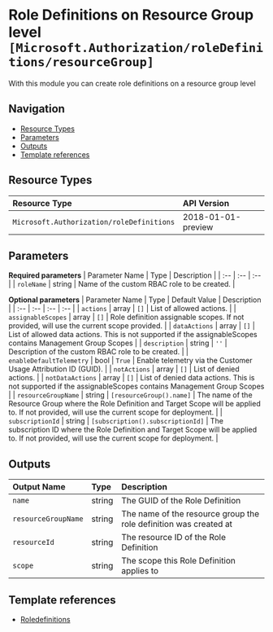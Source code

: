 # Role Definitions on Resource Group level `[Microsoft.Authorization/roleDefinitions/resourceGroup]`

With this module you can create role definitions on a resource group level

## Navigation

- [Resource Types](#Resource-Types)
- [Parameters](#Parameters)
- [Outputs](#Outputs)
- [Template references](#Template-references)

## Resource Types

| Resource Type | API Version |
| :-- | :-- |
| `Microsoft.Authorization/roleDefinitions` | 2018-01-01-preview |

## Parameters

**Required parameters**
| Parameter Name | Type | Description |
| :-- | :-- | :-- |
| `roleName` | string | Name of the custom RBAC role to be created. |

**Optional parameters**
| Parameter Name | Type | Default Value | Description |
| :-- | :-- | :-- | :-- |
| `actions` | array | `[]` | List of allowed actions. |
| `assignableScopes` | array | `[]` | Role definition assignable scopes. If not provided, will use the current scope provided. |
| `dataActions` | array | `[]` | List of allowed data actions. This is not supported if the assignableScopes contains Management Group Scopes |
| `description` | string | `''` | Description of the custom RBAC role to be created. |
| `enableDefaultTelemetry` | bool | `True` | Enable telemetry via the Customer Usage Attribution ID (GUID). |
| `notActions` | array | `[]` | List of denied actions. |
| `notDataActions` | array | `[]` | List of denied data actions. This is not supported if the assignableScopes contains Management Group Scopes |
| `resourceGroupName` | string | `[resourceGroup().name]` | The name of the Resource Group where the Role Definition and Target Scope will be applied to. If not provided, will use the current scope for deployment. |
| `subscriptionId` | string | `[subscription().subscriptionId]` | The subscription ID where the Role Definition and Target Scope will be applied to. If not provided, will use the current scope for deployment. |


## Outputs

| Output Name | Type | Description |
| :-- | :-- | :-- |
| `name` | string | The GUID of the Role Definition |
| `resourceGroupName` | string | The name of the resource group the role definition was created at |
| `resourceId` | string | The resource ID of the Role Definition |
| `scope` | string | The scope this Role Definition applies to |

## Template references

- [Roledefinitions](https://docs.microsoft.com/en-us/azure/templates/Microsoft.Authorization/2018-01-01-preview/roleDefinitions)
